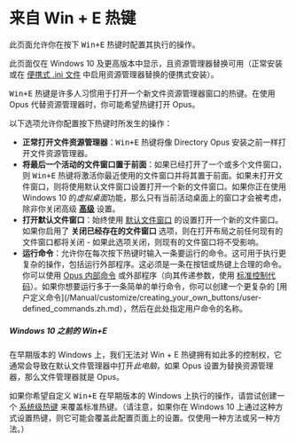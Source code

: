 # 来自 Win + E 热键

此页面允许你在按下 <kbd>Win+E</kbd> 热键时配置其执行的操作。

此页面仅在 Windows 10 及更高版本中显示，且资源管理器替换可用（正常安装或在 [便携式 .ini 文件](/Manual/additional_functionality/exporting_to_usb.zh.md) 中启用资源管理器替换的便携式安装）。

<kbd>Win+E</kbd> 热键是许多人习惯用于打开一个新文件资源管理器窗口的热键。在使用 Opus 代替资源管理器时，你可能希望热键打开 Opus。

以下选项允许你配置按下热键时所发生的操作：

- **正常打开文件资源管理器**：<kbd>Win+E</kbd> 热键将像 Directory Opus 安装之前一样打开文件资源管理器。
- **将最后一个活动的文件窗口置于前面**：如果已经打开了一个或多个文件窗口，则 <kbd>Win+E</kbd> 热键将激活你最近使用的文件窗口并将其置于前面。如果未打开文件窗口，则将使用默认文件窗口设置打开一个新的文件窗口。如果你正在使用 Windows 10 的*虚拟桌面*功能，那么只有当前活动桌面上的窗口才会被考虑，除非你关闭高级 **[高级](../miscellaneous/advanced_options.zh.md)** 设置。
- **打开默认文件窗口**：始终使用 [默认文件窗口](/Manual/basic_concepts/the_lister/the_default_lister.zh.md) 的设置打开一个新的文件窗口。如果你启用了 **关闭已经存在的文件窗口** 选项，则在打开布局之前任何现有的文件窗口都将关闭 - 如果此选项关闭，则现有的文件窗口将不受影响。
- **运行命令**：允许你在每次按下热键时输入一条要运行的命令。这可用于执行更复杂的操作，包括运行外部程序。这必须是一条在按钮或热键上合理的命令。你可以使用 [Opus 内部命令](/Manual/customize/creating_your_own_buttons/internal_command_arguments.zh.md) 或外部程序（向其传递参数，使用 [标准控制代码](/Manual/customize/creating_your_own_buttons/passing_files_to_external_programs.zh.md)）。如果你想要运行多于一条简单的单行命令，你可以创建一个更复杂的 [用户定义命令](/Manual/customize/creating_your_own_buttons/user-defined_commands.zh.md），然后在此处指定用户命令的名称。

##### Windows 10 之前的 Win+E

在早期版本的 Windows 上，我们无法对 Win + E 热键拥有如此多的控制权，它通常会导致在默认文件管理器中打开*此电脑*，如果 Opus 设置为替换资源管理器，那么文件管理器就是 Opus。

如果你希望自定义 <kbd>Win+E</kbd> 在早期版本的 Windows 上执行的操作，请尝试创建一个 [系统级热键](/Manual/additional_functionality/system-wide_hotkeys.zh.md) 来覆盖标准热键。（请注意，如果你在 Windows 10 上通过这种方式设置热键，则它可能会覆盖此配置页面上的设置。仅使用一种方法或另一种方法。）